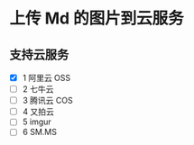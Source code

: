# 上传 Md 的图片到云服务

## 支持云服务

- [x] 1 阿里云 OSS
- [ ] 2 七牛云
- [ ] 3 腾讯云 COS
- [ ] 4 又拍云
- [ ] 5 imgur
- [ ] 6 SM.MS